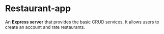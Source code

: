 # Restaurant-app
An **Express server** that provides the basic CRUD services. It allows users to create an account and rate restaurants.